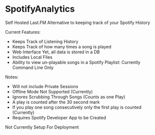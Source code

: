 # SpotifyAnalytics

Self Hosted Last.FM Alternative to keeping track of your Spotify History

Current Features:
* Keeps Track of Listening History
* Keeps Track of how many times a song is played
* Web Interface Yet, all data is stored in a DB
* Includes Local Files
* Ability to view un-playable songs in a Spotify Playlist: Currently Command Line Only 

Notes:

* Will not include Private Sessions
* Offline Mode Not Supported (Currently)
* Ignores Scrubbing Through Songs (Counts as one Play)
* A play is counted after the 30 second mark
* If you play one song consecutively only the first play is counted (Currently)
* Requires Spotify Developer App to be Created

Not Currently Setup For Deployment
